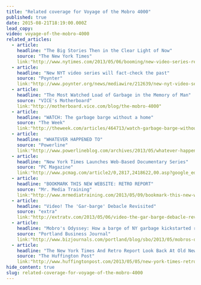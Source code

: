 ```yaml
---
title: "Related coverage for Voyage of the Mobro 4000"
published: true
date: 2015-08-21T18:19:00.000Z
lead_copy:
video: voyage-of-the-mobro-4000
related_articles:
  - article:
    headline: "The Big Stories Then in the Clear Light of Now"
    source: "The New York Times"
    link:"http://www.nytimes.com/2013/05/06/booming/new-video-series-re-examines-garbage-barge-fiasco.html?ref=booming"
  - article:
    headline: "New NYT video series will fact-check the past"
    source: "Poynter"
    link:"http://www.poynter.org/news/mediawire/212639/new-nyt-video-series-will-fact-check-the-past/"
  - article:
    headline: "The Most Watched Load of Garbage in the Memory of Man"
    source: "VICE's Motherboard"
    link:"http://motherboard.vice.com/blog/the-mobro-4000"
  - article:
    headline: "WATCH: The garbage barge without a home"
    source: "The Week"
    link:"http://theweek.com/articles/464713/watch-garbage-barge-without-home"
  - article:
    headline: "WHATEVER HAPPENED TO"
    source: "Powerline"
    link:"http://www.powerlineblog.com/archives/2013/05/whatever-happened-to.php"
  - article:
    headline: "New York Times Launches Web-Based Documentary Series"
    source: "PC Magazine"
    link:"http://www.pcmag.com/article2/0,2817,2418622,00.asp?google_editors_picks=true"
  - article:
    headline: "BOOKMARK THIS NEW WEBSITE: RETRO REPORT"
    source: "Mr. Media Training"
    link:"http://www.mrmediatraining.com/2013/05/09/bookmark-this-new-website-retro-report/"
  - article:
    headline: "Video! The 'Gar-barge' Debacle Revisited"
    source: "extra"
    link:"http://extratv.com/2013/05/06/video-the-gar-barge-debacle-revisited/"
  - article:
    headline: "Mobro's Odyssey: How a barge of NY garbage kickstarted recycling"
    source: "Portland Business Journal"
    link:"http://www.bizjournals.com/portland/blog/sbo/2013/05/mobros-odyssey-how-a-barge-of-ny-garba.html"
  - article:
    headline: "The New York Times And Retro Report Look Back At Old News Stories"
    source: "The Huffington Post"
    link:"http://www.huffingtonpost.com/2013/05/05/new-york-times-retro-report_n_3220329.html"
hide_content: true
slug: related-coverage-for-voyage-of-the-mobro-4000
---
```


